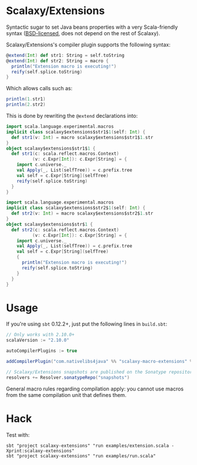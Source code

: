 # Scalaxy/Extensions


Syntactic sugar to set Java beans properties with a very Scala-friendly syntax ([BSD-licensed](https://github.com/ochafik/Scalaxy/blob/master/LICENSE), does not depend on the rest of Scalaxy).


Scalaxy/Extensions's compiler plugin supports the following syntax:
```scala
@extend(Int) def str1: String = self.toString
@extend(Int) def str2: String = macro {
  println("Extension macro is executing!") 
  reify(self.splice.toString)
}
```
Which allows calls such as:
```scala
println(1.str1)
println(2.str2)
```
This is done by rewriting the `@extend` declarations into:
```scala
import scala.language.experimental.macros
implicit class scalaxy$extensions$str1$1(self: Int) {
  def str1(v: Int) = macro scalaxy$extensions$str1$1.str
}
object scalaxy$extensions$str1$1 {
  def str1(c: scala.reflect.macros.Context)
          (v: c.Expr[Int]): c.Expr[String] = {
    import c.universe._
    val Apply(_, List(selfTree)) = c.prefix.tree
    val self = c.Expr[String](selfTree)
    reify(self.splice.toString)
  }
}

import scala.language.experimental.macros
implicit class scalaxy$extensions$str2$1(self: Int) {
  def str2(v: Int) = macro scalaxy$extensions$str2$1.str
}
object scalaxy$extensions$str$1 {
  def str2(c: scala.reflect.macros.Context)
          (v: c.Expr[Int]): c.Expr[String] = {
    import c.universe._
    val Apply(_, List(selfTree)) = c.prefix.tree
    val self = c.Expr[String](selfTree)
    {
      println("Extension macro is executing!") 
      reify(self.splice.toString)
    }
  }
}
```

# Usage

If you're using `sbt` 0.12.2+, just put the following lines in `build.sbt`:
```scala
// Only works with 2.10.0+
scalaVersion := "2.10.0"

autoCompilerPlugins := true

addCompilerPlugin("com.nativelibs4java" %% "scalaxy-macro-extensions" % "0.3-SNAPSHOT")

// Scalaxy/Extensions snapshots are published on the Sonatype repository.
resolvers += Resolver.sonatypeRepo("snapshots")
```

General macro rules regarding compilation apply: you cannot use macros from the same compilation unit that defines them.

# Hack

Test with:
```
sbt "project scalaxy-extensions" "run examples/extension.scala -Xprint:scalaxy-extensions"
sbt "project scalaxy-extensions" "run examples/run.scala"
```

